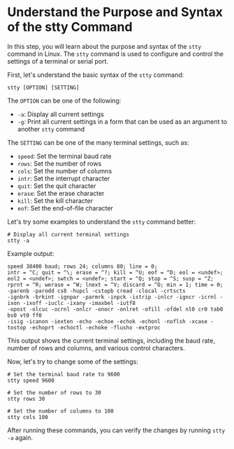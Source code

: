 # Understand the Purpose and Syntax of the stty Command

In this step, you will learn about the purpose and syntax of the `stty` command in Linux. The `stty` command is used to configure and control the settings of a terminal or serial port.

First, let's understand the basic syntax of the `stty` command:

```
stty [OPTION] [SETTING]
```

The `OPTION` can be one of the following:

- `-a`: Display all current settings
- `-g`: Print all current settings in a form that can be used as an argument to another `stty` command

The `SETTING` can be one of the many terminal settings, such as:

- `speed`: Set the terminal baud rate
- `rows`: Set the number of rows
- `cols`: Set the number of columns
- `intr`: Set the interrupt character
- `quit`: Set the quit character
- `erase`: Set the erase character
- `kill`: Set the kill character
- `eof`: Set the end-of-file character

Let's try some examples to understand the `stty` command better:

```
# Display all current terminal settings
stty -a
```

Example output:

```
speed 38400 baud; rows 24; columns 80; line = 0;
intr = ^C; quit = ^\; erase = ^?; kill = ^U; eof = ^D; eol = <undef>; eol2 = <undef>; swtch = <undef>; start = ^Q; stop = ^S; susp = ^Z; rprnt = ^R; werase = ^W; lnext = ^V; discard = ^O; min = 1; time = 0;
-parenb -parodd cs8 -hupcl -cstopb cread -clocal -crtscts
-ignbrk -brkint -ignpar -parmrk -inpck -istrip -inlcr -igncr -icrnl -ixon -ixoff -iuclc -ixany -imaxbel -iutf8
-opost -olcuc -ocrnl -onlcr -onocr -onlret -ofill -ofdel nl0 cr0 tab0 bs0 vt0 ff0
-isig -icanon -iexten -echo -echoe -echok -echonl -noflsh -xcase -tostop -echoprt -echoctl -echoke -flusho -extproc
```

This output shows the current terminal settings, including the baud rate, number of rows and columns, and various control characters.

Now, let's try to change some of the settings:

```
# Set the terminal baud rate to 9600
stty speed 9600

# Set the number of rows to 30
stty rows 30

# Set the number of columns to 100
stty cols 100
```

After running these commands, you can verify the changes by running `stty -a` again.
